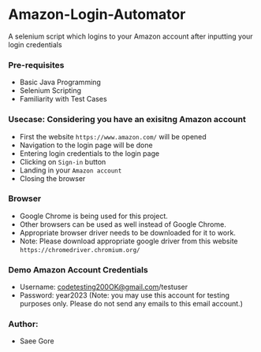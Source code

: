 # Amazon-Login-Automator
A selenium script which logins to your Amazon account after inputting your login credentials

### Pre-requisites
- Basic Java Programming
- Selenium Scripting
- Familiarity with Test Cases

### Usecase: Considering you have an exisitng Amazon account

- First the website `https://www.amazon.com/` will be opened
- Navigation to the login page will be done
- Entering login credentials to the login page
- Clicking on `Sign-in` button
- Landing in your `Amazon account`
- Closing the browser

### Browser 
- Google Chrome is being used for this project. 
- Other browsers can be used as well instead of Google Chrome. 
- Appropriate browser driver needs to be downloaded for it to work.
- Note: Please download appropriate google driver from this website `https://chromedriver.chromium.org/`


### Demo Amazon Account Credentials 
- Username: codetesting200OK@gmail.com/testuser
- Password: year2023
(Note: you may use this account for testing purposes only. Please do not send any emails to this email account.)

### Author:
- Saee Gore
